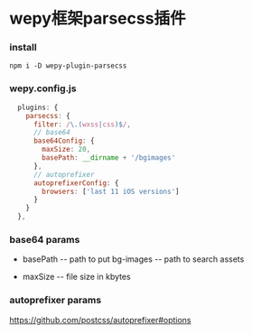 # wepy框架parsecss插件

### install
```base
npm i -D wepy-plugin-parsecss
```

### wepy.config.js
```js
  plugins: {
    parsecss: {
      filter: /\.(wxss|css)$/,
      // base64 
      base64Config: {
        maxSize: 20,
        basePath: __dirname + '/bgimages'
      },
      // autoprefixer
      autoprefixerConfig: {
        browsers: ['last 11 iOS versions']
      }
    }
  },
```

### base64 params
- basePath
-- path to put bg-images
-- path to search assets

- maxSize 
-- file size in kbytes

### autoprefixer params
<https://github.com/postcss/autoprefixer#options>


